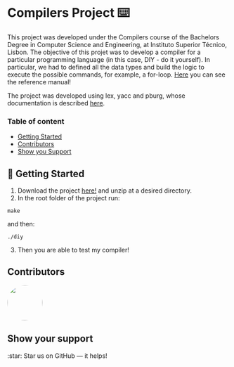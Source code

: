 # Compilers Project ⌨️
This project was developed under the Compilers course of the Bachelors Degree in Computer Science and Engineering, at Instituto Superior Técnico, Lisbon.
The objective of this projet was to develop a compiler for a particular programming language (in this case, DIY - do it yourself). In particular, we had to defined all the data types and build the logic to execute the possible commands, for example, a for-loop. <a href="https://github.com/marianasrv/compiler-diy/blob/main/ProgrammingLanguageDIY.pdf" target="_blank">Here</a> you can see the reference manual!

The project was developed using lex, yacc and pburg, whose documentation is described [here](https://github.com/pedroreissantos/pburg).



### Table of content

- [Getting Started](#getting_started)
- [Contributors](#contributors)
- [Show you Support](#support)


<a name="getting_started"> 
	
##  🚀 Getting Started

</a>

1. Download the project [here!](https://github.com/marianasrv/compiler-diy/archive/main.zip) and unzip at a desired directory.
2. In the root folder of the project run:

```
make
```

and then:

```
./diy
```

3. Then you are able to test my compiler!


<a name="contributors"> 
  
## Contributors

</a>

<a href="https://github.com/marianasrv">
	<img src="https://github.com/marianasrv.png" width="80" style="border-radius:50%">
</a>

<a name="support"> 
	
## Show your support 

</a>
:star: Star us on GitHub — it helps!





